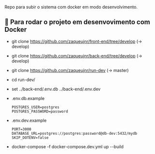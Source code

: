 Repo para subir o sistema com docker em modo desenvolvimento.

## 🚀 Para rodar o projeto em desenvovimento com Docker

- git clone https://github.com/zaqueujnr/front-end/tree/develop (-> develop) 
- git clone https://github.com/zaqueujnr/back-end/tree/develop (-> develop) 
- git clone https://github.com/zaqueujnr/run-dev (-> master) 
- cd run-dev/
  
- set ../back-end/.env.db ../back-end/.env.dev 

- .env.db.example
  ```env
  POSTGRES_USER=postgres 
  POSTGRES_PASSWORD=password 

- .env.dev.example
  ```env
  PORT=3000 
  DATABASE_URL=postgres://postgres:password@db-dev:5432/mydb 
  SKIP_DOTENV=false 

- docker-compose -f docker-compose.dev.yml up --build  

